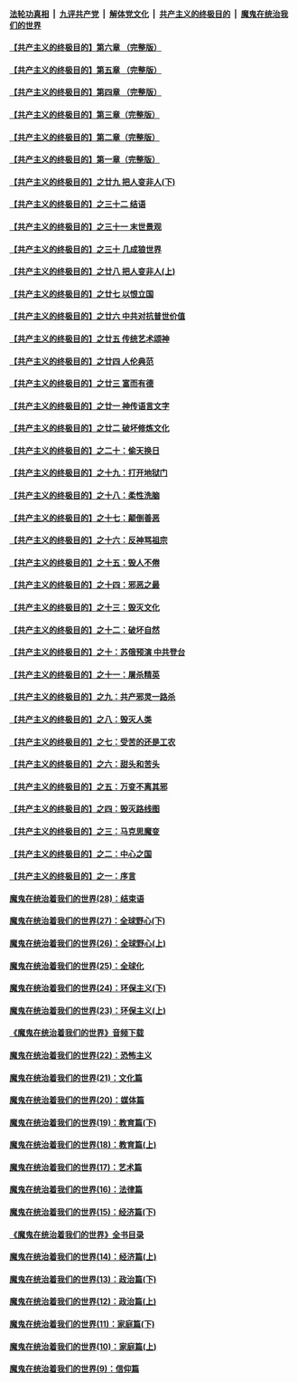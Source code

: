 ####  [法轮功真相](../../../../basic/blob/master/README.md?t=08292252) &nbsp;|&nbsp; [九评共产党](../../../../9ping.md/blob/master/README.md?t=08292252) &nbsp;|&nbsp; [解体党文化](../../../../jtdwh.md/blob/master/README.md?t=08292252)  &nbsp;|&nbsp; [共产主义的终极目的](../../../../gczydzjmd.md/blob/master/README.md?t=08292252) &nbsp;|&nbsp; [魔鬼在统治我们的世界](../../../../mgztzwmdsj.md/blob/master/README.md?t=08292252) 

#### [【共产主义的终极目的】第六章 （完整版）](../pages/nsc422/n11428913.md?t=08292252) 

#### [【共产主义的终极目的】第五章 （完整版）](../pages/nsc422/n11428912.md?t=08292252) 

#### [【共产主义的终极目的】第四章 （完整版）](../pages/nsc422/n11428907.md?t=08292252) 

#### [【共产主义的终极目的】第三章（完整版）](../pages/nsc422/n11428848.md?t=08292252) 

#### [【共产主义的终极目的】第二章（完整版）](../pages/nsc422/n11428831.md?t=08292252) 

#### [【共产主义的终极目的】第一章（完整版）](../pages/nsc422/n11417651.md?t=08292252) 

#### [【共产主义的终极目的】之廿九 把人变非人(下)](../pages/nsc422/n11344140.md?t=08292252) 

#### [【共产主义的终极目的】之三十二 结语](../pages/nsc422/n11360535.md?t=08292252) 

#### [【共产主义的终极目的】之三十一 末世景观](../pages/nsc422/n11351129.md?t=08292252) 

#### [【共产主义的终极目的】之三十 几成狼世界](../pages/nsc422/n11348280.md?t=08292252) 

#### [【共产主义的终极目的】之廿八 把人变非人(上)](../pages/nsc422/n11340492.md?t=08292252) 

#### [【共产主义的终极目的】之廿七 以恨立国](../pages/nsc422/n11336944.md?t=08292252) 

#### [【共产主义的终极目的】之廿六 中共对抗普世价值](../pages/nsc422/n11324785.md?t=08292252) 

#### [【共产主义的终极目的】之廿五 传统艺术颂神](../pages/nsc422/n11296396.md?t=08292252) 

#### [【共产主义的终极目的】之廿四 人伦典范](../pages/nsc422/n11296397.md?t=08292252) 

#### [【共产主义的终极目的】之廿三 富而有德](../pages/nsc422/n11283598.md?t=08292252) 

#### [【共产主义的终极目的】之廿一 神传语言文字](../pages/nsc422/n11263265.md?t=08292252) 

#### [【共产主义的终极目的】之廿二 破坏修炼文化](../pages/nsc422/n11245728.md?t=08292252) 

#### [【共产主义的终极目的】之二十：偷天换日](../pages/nsc422/n11238846.md?t=08292252) 

#### [【共产主义的终极目的】之十九：打开地狱门](../pages/nsc422/n11206376.md?t=08292252) 

#### [【共产主义的终极目的】之十八：柔性洗脑](../pages/nsc422/n11199994.md?t=08292252) 

#### [【共产主义的终极目的】之十七：颠倒善恶](../pages/nsc422/n11179782.md?t=08292252) 

#### [【共产主义的终极目的】之十六：反神骂祖宗](../pages/nsc422/n11166798.md?t=08292252) 

#### [【共产主义的终极目的】之十五：毁人不倦](../pages/nsc422/n11166792.md?t=08292252) 

#### [【共产主义的终极目的】之十四：邪恶之最](../pages/nsc422/n11150249.md?t=08292252) 

#### [【共产主义的终极目的】之十三：毁灭文化](../pages/nsc422/n11135227.md?t=08292252) 

#### [【共产主义的终极目的】之十二：破坏自然](../pages/nsc422/n11135214.md?t=08292252) 

#### [【共产主义的终极目的】之十：苏俄预演 中共登台](../pages/nsc422/n11118424.md?t=08292252) 

#### [【共产主义的终极目的】之十一：屠杀精英](../pages/nsc422/n11118442.md?t=08292252) 

#### [【共产主义的终极目的】之九：共产邪灵一路杀](../pages/nsc422/n11114139.md?t=08292252) 

#### [【共产主义的终极目的】之八：毁灭人类](../pages/nsc422/n11108503.md?t=08292252) 

#### [【共产主义的终极目的】之七：受苦的还是工农](../pages/nsc422/n11101809.md?t=08292252) 

#### [【共产主义的终极目的】之六：甜头和苦头](../pages/nsc422/n11096971.md?t=08292252) 

#### [【共产主义的终极目的】之五：万变不离其邪](../pages/nsc422/n11091285.md?t=08292252) 

#### [【共产主义的终极目的】之四：毁灭路线图](../pages/nsc422/n11086284.md?t=08292252) 

#### [【共产主义的终极目的】之三：马克思魔变](../pages/nsc422/n11061941.md?t=08292252) 

#### [【共产主义的终极目的】之二：中心之国](../pages/nsc422/n11047728.md?t=08292252) 

#### [【共产主义的终极目的】之一：序言](../pages/nsc422/n11086077.md?t=08292252) 

#### [魔鬼在统治着我们的世界(28)：结束语](../pages/nsc422/n10936246.md?t=08292252) 

#### [魔鬼在统治着我们的世界(27)：全球野心(下)](../pages/nsc422/n10928319.md?t=08292252) 

#### [魔鬼在统治着我们的世界(26)：全球野心(上)](../pages/nsc422/n10900318.md?t=08292252) 

#### [魔鬼在统治着我们的世界(25)：全球化](../pages/nsc422/n10788205.md?t=08292252) 

#### [魔鬼在统治着我们的世界(24)：环保主义(下)](../pages/nsc422/n10695307.md?t=08292252) 

#### [魔鬼在统治着我们的世界(23)：环保主义(上)](../pages/nsc422/n10688613.md?t=08292252) 

#### [《魔鬼在统治着我们的世界》音频下载](../pages/nsc422/n10635553.md?t=08292252) 

#### [魔鬼在统治着我们的世界(22)：恐怖主义](../pages/nsc422/n10614727.md?t=08292252) 

#### [魔鬼在统治着我们的世界(21)：文化篇](../pages/nsc422/n10597706.md?t=08292252) 

#### [魔鬼在统治着我们的世界(20)：媒体篇](../pages/nsc422/n10586579.md?t=08292252) 

#### [魔鬼在统治着我们的世界(19)：教育篇(下)](../pages/nsc422/n10564808.md?t=08292252) 

#### [魔鬼在统治着我们的世界(18)：教育篇(上)](../pages/nsc422/n10526970.md?t=08292252) 

#### [魔鬼在统治着我们的世界(17)：艺术篇](../pages/nsc422/n10499093.md?t=08292252) 

#### [魔鬼在统治着我们的世界(16)：法律篇](../pages/nsc422/n10485969.md?t=08292252) 

#### [魔鬼在统治着我们的世界(15)：经济篇(下)](../pages/nsc422/n10469975.md?t=08292252) 

#### [《魔鬼在统治着我们的世界》全书目录](../pages/nsc422/n10464261.md?t=08292252) 

#### [魔鬼在统治着我们的世界(14)：经济篇(上)](../pages/nsc422/n10457370.md?t=08292252) 

#### [魔鬼在统治着我们的世界(13)：政治篇(下)](../pages/nsc422/n10448270.md?t=08292252) 

#### [魔鬼在统治着我们的世界(12)：政治篇(上)](../pages/nsc422/n10444576.md?t=08292252) 

#### [魔鬼在统治着我们的世界(11)：家庭篇(下)](../pages/nsc422/n10440961.md?t=08292252) 

#### [魔鬼在统治着我们的世界(10)：家庭篇(上)](../pages/nsc422/n10435448.md?t=08292252) 

#### [魔鬼在统治着我们的世界(9)：信仰篇](../pages/nsc422/n10432159.md?t=08292252) 

